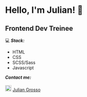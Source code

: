 # Hello, I'm Julian! 👋

## Frontend Dev Treinee

 :computer:  ***Stack:*** 
 -  HTML
 -  CSS
 -  SCSS/Sass
 -  Javascript
  
 ***Contact me:***
 <br>
 <br>
  <img src="https://i.postimg.cc/1tWpxw42/LI-In-Bug.png" width=20> [Julian Grosso](https://www.linkedin.com/in/juliangrosso/)
